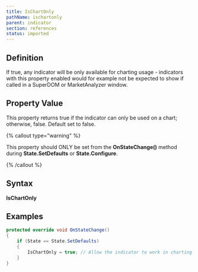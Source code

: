 ```yaml
---
title: IsChartOnly
pathName: ischartonly
parent: indicator
section: references
status: imported
---
```


## Definition

If true, any indicator will be only available for charting usage - indicators with this property enabled would for example not be expected to show if called in a SuperDOM or MarketAnalyzer window.

## Property Value

This property returns true if the indicator can only be used on a chart; otherwise, false. Default set to false.

{% callout type="warning" %}

This property should ONLY be set from the **OnStateChange()** method during **State.SetDefaults** or **State.Configure**.

{% /callout %}

## Syntax

**IsChartOnly**

## Examples

```csharp
protected override void OnStateChange()
{
    if (State == State.SetDefaults)
    {
        IsChartOnly = true; // Allow the indicator to work in charting environment only       
    }
}
```
